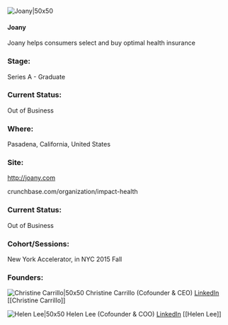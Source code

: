 

![Joany|50x50](https://apimg.techstars.com/connect/images/image_files/565b5218bbe36f0943000028/original/Screen_Shot_2015-11-29_at_10.51.38_AM.png)

#### Joany
Joany helps consumers select and buy optimal health insurance

### Stage: 
Series A - Graduate 

### Current Status: 
Out of Business

### Where:
Pasadena, California, United States

### Site:
http://joany.com



crunchbase.com/organization/impact-health

### Current Status: 
Out of Business

### Cohort/Sessions: 
New York Accelerator, in NYC 2015 Fall

### Founders: 

![Christine Carrillo|50x50](https://apimg.techstars.com/connect/images/image_files/5d22127534a60d71ee000013/original/short_profile_pic.jpeg) Christine Carrillo (Cofounder & CEO) [LinkedIn](https://linkedin.com/in/christinecarrillo) [[Christine Carrillo]]

![Helen Lee|50x50](https://apimg.techstars.com/connect/images/image_files/565b98c0a93e9ff1f300002b/original/IMG_0773.JPG) Helen Lee (Cofounder & COO) [LinkedIn](https://linkedin.com/in/helenlee321) [[Helen Lee]]



